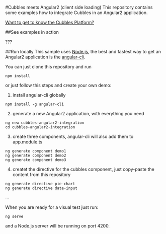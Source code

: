 #Cubbles meets Angular2 (client side loading)
This repository contains some examples how to integrate Cubbles in an Angular2 application.

[Want to get to know the Cubbles Platform?](https://cubbles.github.io/)

##See examples in action

???


##Run locally
This sample uses [Node.js](https://nodejs.org/en/), the best and fastest way to get an Angular2 application is the [angular-cli](https://github.com/angular/). 

You can just clone this repository and run 
```
npm install
```

or just follow this steps and create your own demo:

1. install angular-cli globally
```
npm install -g angular-cli
```

2. generate a new Angular2 application, with everything you need  
```
ng new cubbles-angular2-integration
cd cubbles-angular2-integration
```

3. create three components, angular-cli will also add them to app.module.ts
```
ng generate component demo1
ng generate component demo2
ng generate component demo3
```

4. createt the directive for the cubbles component, just copy-paste the content from this repository
```
ng generate directive pie-chart
ng generate directive date-input
```

...

When you are ready for a visual test just run:
```
ng serve
```

and a Node.js server will be running on port 4200.
